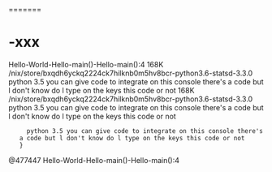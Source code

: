 
=======
# -xxx

Hello-World-Hello-main()-Hello-main():4
168K	/nix/store/bxqdh6yckq2224ck7hilknb0m5hv8bcr-python3.6-statsd-3.3.0
 python 3.5 you can give code to integrate on this console there's
       a code but l don't know do l type on the keys this code or not
              168K	/nix/store/bxqdh6yckq2224ck7hilknb0m5hv8bcr-python3.6-statsd-3.3.0
 python 3.5 you can give code to integrate on this console there's
       a code but l don't know do l type on the keys this code or not
       
         python 3.5 you can give code to integrate on this console there's
       a code but l don't know do l type on the keys this code or not
       }
 @477447
 Hello-World-Hello-main()-Hello-main():4
 
       
       
       
 













